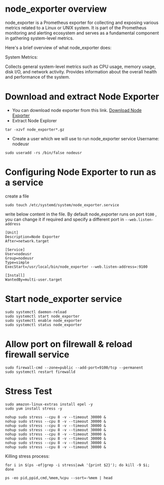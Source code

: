 # node_exporter overview
node_exporter is a Prometheus exporter for collecting and exposing various metrics related to a Linux or UNIX system. It is part of the Prometheus monitoring and alerting ecosystem and serves as a fundamental component in gathering system-level metrics.

Here's a brief overview of what node_exporter does:

System Metrics:

Collects general system-level metrics such as CPU usage, memory usage, disk I/O, and network activity.
Provides information about the overall health and performance of the system.

# Download and extract Node Exporter
- You can download node exporter from this link.
[Download Node Exporter](https://prometheus.io/download/#node_exporter)
- Extract Node Explorer
```
tar -xzvf node_exporter*.gz
```
- Create a user which we will use to run node_exporter service
Username: nodeusr
```
sudo useradd -rs /bin/false nodeusr
```


# Configuring Node Exporter to run as a service
create a file
```
sudo touch /etc/systemd/system/node_exporter.service
```

write below content in the file.
By default node_exporter runs on port `9100` , you can change it if required and specify a different port in `--web.listen-address`

```
[Unit]
Description=Node Exporter
After=network.target

[Service]
User=nodeusr
Group=nodeusr
Type=simple
ExecStart=/usr/local/bin/node_exporter --web.listen-address=:9100

[Install]
WantedBy=multi-user.target
```

# Start node_exporter service
```
sudo systemctl daemon-reload
sudo systemctl start node_exporter
sudo systemctl enable node_exporter
sudo systemctl status node_exporter
```
# Allow port on filrewall & reload firewall service
```
sudo firewall-cmd --zone=public --add-port=9100/tcp --permanent
sudo systemctl restart firewalld
```

# Stress Test
```
sudo amazon-linux-extras install epel -y
sudo yum install stress -y
```
```
nohup sudo stress --cpu 8 -v --timeout 30000 &
nohup sudo stress --cpu 8 -v --timeout 30000 &
nohup sudo stress --cpu 8 -v --timeout 30000 &
nohup sudo stress --cpu 8 -v --timeout 30000 &
nohup sudo stress --cpu 8 -v --timeout 30000 &
nohup sudo stress --cpu 8 -v --timeout 30000 &
nohup sudo stress --cpu 8 -v --timeout 30000 &
nohup sudo stress --cpu 8 -v --timeout 30000 &
```

Killing stress process:
```
for i in $(ps -ef|grep -i stress|awk '{print $2}'); do kill -9 $i; done
```
```
ps -eo pid,ppid,cmd,%mem,%cpu --sort=-%mem | head
```

